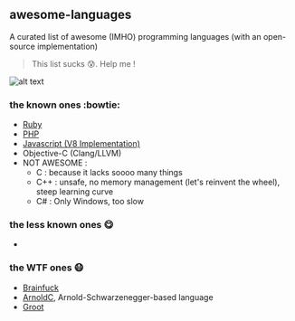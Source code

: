 ## awesome-languages
A curated list of awesome (IMHO) programming languages (with an open-source implementation)
> This list sucks :cold_sweat:. Help me !

![alt text](http://www.willkara.com/content/images/2014/Sep/frustrated-annoyed-programming-fuck-this-blinds-css-fuck-it-peter-griffin-frustrated-with-blind.gif "CSS")

### the known ones :bowtie:
* [Ruby](https://github.com/ruby/ruby)
* [PHP](https://github.com/php/php-src)
* [Javascript (V8 Implementation)](https://github.com/v8/v8-git-mirror)
* Objective-C (Clang/LLVM)
* NOT AWESOME : 
  * C : because it lacks soooo many things
  * C++ : unsafe, no memory management (let's reinvent the wheel), steep learning curve
  * C# : Only Windows, too slow

### the less known ones :yum:
* 
### the WTF ones :mask:
* [Brainfuck](https://github.com/fabianm/brainfuck)
* [ArnoldC](https://github.com/lhartikk/ArnoldC), Arnold-Schwarzenegger-based language
* [Groot](https://github.com/thiagopnts/groot)
